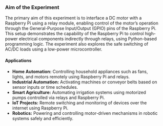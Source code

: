 ### Aim of the Experiment

The primary aim of this experiment is to interface a DC motor with a Raspberry Pi using a relay module, enabling control of the motor’s operation through the General-Purpose Input/Output (GPIO) pins of the Raspberry Pi. This setup demonstrates the capability of the Raspberry Pi to control high-power electrical components indirectly through relays, using Python-based programming logic. The experiment also explores the safe switching of AC/DC loads using a low-power microcontroller.



#### Applications

- **Home Automation:** Controlling household appliances such as fans, lights, and motors remotely using Raspberry Pi and relays.
- **Industrial Automation:** Activating machines or conveyor belts based on sensor inputs or time schedules.
- **Smart Agriculture:** Automating irrigation systems using motorized pumps controlled via relays and Raspberry Pi.
- **IoT Projects:** Remote switching and monitoring of devices over the internet using Raspberry Pi.
- **Robotics:** Powering and controlling motor-driven mechanisms in robotic systems safely and efficiently.

